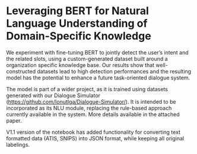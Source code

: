 # Leveraging BERT for Natural Language Understanding of Domain-Specific Knowledge
 We experiment with fine-tuning BERT to jointly detect the user’s intent and the related slots, using a custom-generated dataset built around a organization specific
knowledge base. Our results show that well-constructed datasets lead to high detection performances and the resulting model has the potential to enhance a future task-oriented dialogue system.

The model is part of a wider project, as it is trained using datasets generated with our Dialogue Simulator (https://github.com/IonutIga/Dialogue-Simulator/). It is intended to be incorporated as its NLU module, replacing the rule-based approach currently available in the system. More details available in the attached paper.

V1.1 version of the notebook has added functionality for converting text formatted data (ATIS, SNIPS) into JSON format, while keeping all original labelings. 
